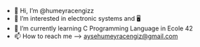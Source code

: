 - 👋 Hi, I’m @humeyracengizz
- 👀 I’m interested in electronic systems and 🖥
- 🌱 I’m currently learning C Programming Language in Ecole 42  
- 📫 How to reach me --> aysehumeyracengiz@gmail.com  




